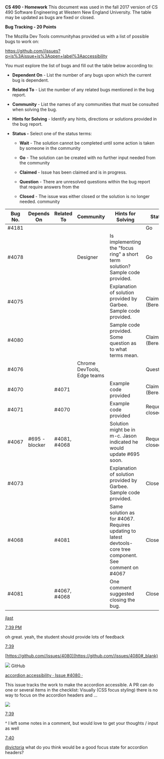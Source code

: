 **CS 490 - Homework**
This document was used in the fall 2017 version of CS 490 Software Engineering at Western New England University. The table may be updated as bugs are fixed or closed. 

**Bug Tracking - 20 Points**

The Mozilla Dev Tools communityhas provided us with a list of possible bugs to work on:

https://github.com//issues?q=is%3Aissue+is%3Aopen+label%3Aaccessibility

You must explore the list of bugs and fill out the table below according
to:

  - **Dependent On** - List the number of any bugs upon which the
    current bug is dependent.

  - **Related To** - List the number of any related bugs mentioned in
    the bug report.

  - **Community** - List the names of any communities that must be
    consulted when solving the bug.

  - **Hints for Solving** - Identify any hints, directions or solutions
    provided in the bug report.

  - **Status -** Select one of the status terms:
    
      - **Wait** - The solution cannot be completed until some action is
        taken by someone in the community
    
      - **Go** - The solution can be created with no further input
        needed from the community

      - **Claimed** - Issue has been claimed and is in progress.
    
      - **Question** - There are unresolved questions within the bug
        report that require answers from the
        
      - **Closed** - The issue was either closed or the solution is no longer needed.
community


|  Bug No.  | Depends On  |  Related To  | Community | Hints for Solving | Status |
| --------- | ----------- | ------------ | --------- | ----------------- | ------ |
| #4181     |             |              |           |                   | Go     |
| #4078     |             |              | Designer  | Is implementing the "focus ring" a short term solution? Sample code provided.  | Go  |
| #4075     |             |              |           | Explanation of solution provided by Garbee. Sample code provided.  | Claimed (Berea)   |
| #4080     |             |              |           | Sample code provided. Some question as to what terms mean.  | Claimed (Berea)   |
| #4076     |             |              | Chrome DevTools, Edge teams |  | Question  |
| #4070     |             | #4071        |           | Example code provided  | Claimed (Berea)  |
| #4071     |             | #4070        |           | Example code provided  | Requested closed  |
| #4067     | #695 - blocker | #4081, #4068  |       | Solution might be in m-c. Jason indicated he would update #695 soon.  | Requested closed  |
| #4073     |             |              |           | Explanation of solution provided by Garbee. Sample code provided.  | Closed       |
| #4068     |             | #4081        |           | Same solution as for #4067. Requires updating to latest devtools-core tree component. See comment on #4067 | Closed       |
| #4081     |             | #4067, #4068 |           | One comment suggested closing the bug.  | Closed    |

[jlast](https://devtools-html.slack.com/team/U3UH6CSLR#_blank)

[7:39
PM](https://devtools-html.slack.com/archives/C3VTFTCBY/p1505777957000083#_blank)

oh great. yeah, the student should provide lots of
feedback

[7:39](https://devtools-html.slack.com/archives/C3VTFTCBY/p1505777959000106#_blank)

[https://github.com//issues/4080](https://github.com//issues/4080#_blank)

![](media/image1.png) GitHub

[accordion accessibility · Issue \#4080 ·
](https://github.com//issues/4080#_blank)

This issue tracks the work to make the accordion accessible. A PR can do
one or several items in the checklist: Visually (CSS focus styling)
there is no way to focus on the accordion headers and
...

![](media/image2.png)

[7:39](https://devtools-html.slack.com/archives/C3VTFTCBY/p1505777988000176#_blank)

^ I left some notes in a comment, but would love to get your thoughts /
input as
well

[7:40](https://devtools-html.slack.com/archives/C3VTFTCBY/p1505778010000195#_blank)

[@victoria](https://devtools-html.slack.com/team/U5E02H0AH#_blank) what
do you think would be a good focus state for accordion headers?
